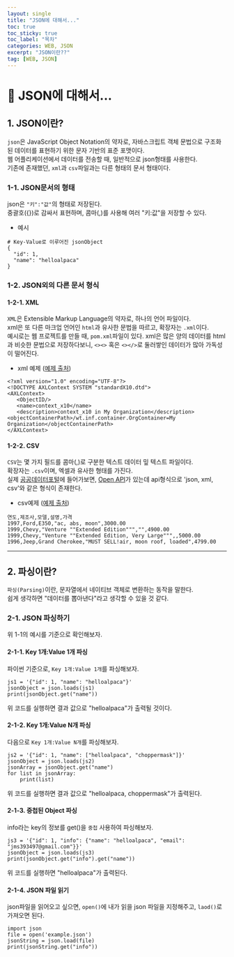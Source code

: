 ```yaml
---
layout: single
title: "JSON에 대해서..."
toc: true
toc_sticky: true
toc_label: "목차"
categories: WEB, JSON
excerpt: "JSON이란??"
tag: [WEB, JSON]
---
```


# 📘 JSON에 대해서...
## 1. JSON이란?
`json`은 JavaScript Object Notation의 약자로, 자바스크립트 객체 문법으로 구조화된 데이터를 표현하기 위한 문자 기반의 표준 포맷이다.  
웹 어플리케이션에서 데이터를 전송할 때, 일반적으로 json형태를 사용한다.  
기존에 존재했던, `xml`과 `csv`파일과는 다른 형태의 문서 형태이다.  

### 1-1. JSON문서의 형태
json은 `"키":"값"`의 형태로 저장된다.  
중괄호({})로 감싸서 표현하며, 콤마(,)를 사용해 여러 "키:값"을 저장할 수 있다.  
- 예시
```
# Key-Value로 이루어진 jsonObject
{
  "id": 1,
  "name": "helloalpaca"
}
```

### 1-2. JSON외의 다른 문서 형식

#### 1-2-1. XML
`XML`은 Extensible Markup Language의 약자로, 하나의 언어 파일이다.  
xml은 또 다른 마크업 언어인 `html`과 유사한 문법을 따르고, 확장자는 `.xml`이다.  
예시로는 웹 프로젝트를 만들 때, `pom.xml`파일이 있다.
xml은 많은 양의 데이터를 html과 비슷한 문법으로 저장하다보니, `<><>` 혹은 `<></>`로 둘러쌓인 데이터가 많아 가독성이 떨어진다.  

- xml 예제 ([예제 출처](https://support.ptc.com/help/wnc/r11.2.0.0/ko/index.html#page/Windchill_Help_Center/SumaUsingIxb_Sample_XML_files.html))

```
<?xml version="1.0" encoding="UTF-8"?>
<!DOCTYPE AXLContext SYSTEM "standardX10.dtd">
<AXLContext>
   <ObjectID/>
   <name>context_x10</name>
   <description>context_x10 in My Organization</description>
<objectContainerPath>/wt.inf.container.OrgContainer=My Organization</objectContainerPath>
</AXLContext>
```

#### 1-2-2. CSV
`CSV`는 몇 가지 필드를 콤마(,)로 구분한 텍스트 데이터 밒 텍스트 파일이다.  
확장자는 `.csv`이며, 엑셀과 유사한 형태를 가진다.  
실제 [공공데이터포털](https://www.data.go.kr/)에 들어가보면, [Open API](https://hellojunho.github.io/web,/api/API%EC%97%90-%EB%8C%80%ED%95%B4%EC%84%9C/)가 있는데 api형식으로 'json, xml, csv'와 같은 형식이 존재한다.  

- csv예제 ([예제 출처](https://ko.wikipedia.org/wiki/CSV_(%ED%8C%8C%EC%9D%BC_%ED%98%95%EC%8B%9D)))

```
연도,제조사,모델,설명,가격
1997,Ford,E350,"ac, abs, moon",3000.00
1999,Chevy,"Venture ""Extended Edition""","",4900.00
1999,Chevy,"Venture ""Extended Edition, Very Large""",,5000.00
1996,Jeep,Grand Cherokee,"MUST SELL!air, moon roof, loaded",4799.00
```

---

## 2. 파싱이란?
`파싱(Parsing)`이란, 문자열에서 네이티브 객체로 변환하는 동작을 말한다.  
쉽게 생각하면 "데이터를 뽑아낸다"라고 생각할 수 있을 것 같다.  

### 2-1. JSON 파싱하기
위 1-1의 예시를 기준으로 확인해보자.  

#### 2-1-1. Key 1개:Value 1개 파싱
파이썬 기준으로, `Key 1개:Value 1개`를 파싱해보자.  
```
js1 = '{"id": 1, "name": "helloalpaca"}'  
jsonObject = json.loads(js1)
print(jsonObject.get("name"))
```
위 코드를 실행하면 결과 값으로 "helloalpaca"가 출력될 것이다.  

#### 2-1-2. Key 1개:Value N개 파싱
다음으로 `Key 1개:Value N개`를 파싱해보자.  
```
js2 = '{"id": 1, "name": ["helloalpaca", "choppermask"]}'
jsonObject = json.loads(js2)
jsonArray = jsonObject.get("name")
for list in jsonArray:
    print(list)
```
위 코드를 실행하면 결과 값으로 "helloalpaca, choppermask"가 출력된다.  

#### 2-1-3. 중첩된 Object 파싱
info라는 key의 정보를 get()을 `중첩` 사용하여 파싱해보자.  
```
js3 = '{"id": 1, "info": {"name": "helloalpaca", "email": "jms393497@gmail.com"}}'
jsonObject = json.loads(js3)
print(jsonObject.get("info").get("name"))
```

위 코드를 실행하면 "helloalpaca"가 출력된다.  

#### 2-1-4. JSON 파일 읽기
json파일을 읽어오고 싶으면, `open()`에 내가 읽을 json 파일을 지정해주고, `laod()`로 가져오면 된다.  
```
import json  
file = open('example.json')
jsonString = json.load(file)
print(jsonString.get("info"))
```